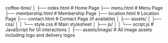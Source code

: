 coffee-time/
│
├── index.html # Home Page
├── menu.html # Menu Page
├── membership.html # Membership Page
├── location.html # Location Page
├── contact.html # Contact Page (if available)
│
├── assets/
│ ├── css/
│ │ └── style.css # Main stylesheet
│ ├── js/
│ │ └── script.js # JavaScript for UI interactions
│
├── assets/image/ # All image assets including logo and delivery logos
